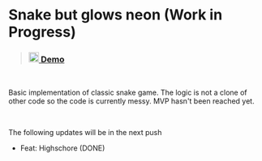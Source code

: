 # Snake but glows neon (Work in Progress) 



>### [<img width="20" src="https://www.netlify.com/v3/img/components/logomark-dark.png" alt="Netlify logo"> Demo ](lian-neon-snake.netlify.app)
<br> 

Basic implementation of classic snake game. The logic is not a clone of other code so the code is currently messy. MVP hasn't been reached yet.


<br>


The following updates will be in the next push
- Feat: Highschore (DONE)


<br>

<!-- ## Extras 
- [HeroIcon](https://heroicons.com/)
- [Pinia](https://pinia.vuejs.org/)
- [VueUse](https://vueuse.org/) -->





